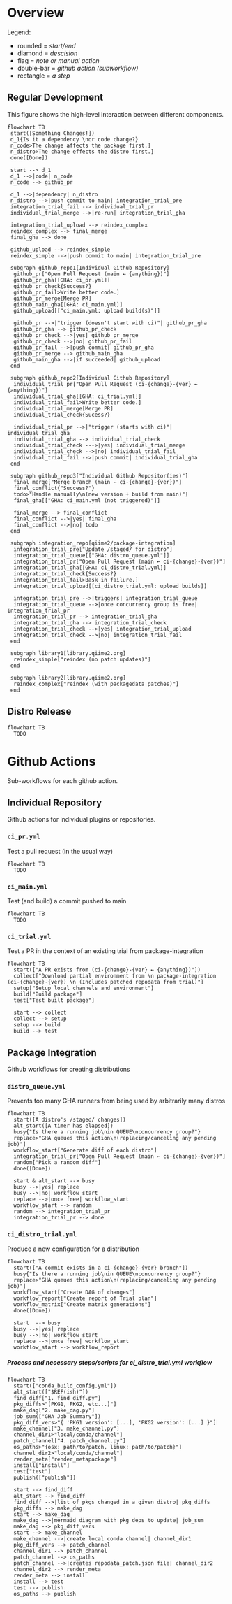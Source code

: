 # Overview

Legend:
 * rounded = *start/end*
 * diamond = *descision*
 * flag = *note or manual action*
 * double-bar = *github action (subworkflow)*
 * rectangle = *a step*

## Regular Development
This figure shows the high-level interaction between different components.

```mermaid
flowchart TB
 start([Something Changes!])
 d_1{Is it a dependency \nor code change?}
 n_code>The change affects the package first.]
 n_distro>The change effects the distro first.]
 done([Done])

 start --> d_1
 d_1 -->|code| n_code
 n_code --> github_pr

 d_1 -->|dependency| n_distro
 n_distro -->|push commit to main| integration_trial_pre
 integration_trial_fail --> individual_trial_pr
 individual_trial_merge -->|re-run| integration_trial_gha

 integration_trial_upload --> reindex_complex
 reindex_complex --> final_merge
 final_gha --> done

 github_upload --> reindex_simple
 reindex_simple -->|push commit to main| integration_trial_pre

 subgraph github_repo1[Individual Github Repository]
  github_pr["Open Pull Request (main ← {anything})"]
  github_pr_gha[[GHA: ci_pr.yml]]
  github_pr_check{Success?}
  github_pr_fail>Write better code.]
  github_pr_merge[Merge PR]
  github_main_gha[[GHA: ci_main.yml]]
  github_upload[["ci_main.yml: upload build(s)"]]

  github_pr -->|"trigger (doesn't start with ci)"| github_pr_gha
  github_pr_gha --> github_pr_check
  github_pr_check -->|yes| github_pr_merge
  github_pr_check -->|no| github_pr_fail
  github_pr_fail -->|push commit| github_pr_gha
  github_pr_merge --> github_main_gha
  github_main_gha -->|if succeeded| github_upload
 end

 subgraph github_repo2[Individual Github Repository]
  individual_trial_pr["Open Pull Request (ci-{change}-{ver} ← {anything})"]
  individual_trial_gha[[GHA: ci_trial.yml]]
  individual_trial_fail>Write better code.]
  individual_trial_merge[Merge PR]
  individual_trial_check{Sucess?}

  individual_trial_pr -->|"trigger (starts with ci)"| individual_trial_gha
  individual_trial_gha --> individual_trial_check
  individual_trial_check --->|yes| individual_trial_merge
  individual_trial_check -->|no| individual_trial_fail
  individual_trial_fail -->|push commit| individual_trial_gha
 end

 subgraph github_repo3["Individual Github Repositor(ies)"]
  final_merge["Merge branch (main ← ci-{change}-{ver})"]
  final_conflict{"Success?"}
  todo>"Handle manually\n(new version + build from main)"]
  final_gha[["GHA: ci_main.yml (not triggered)"]]

  final_merge --> final_conflict
  final_conflict -->|yes| final_gha
  final_conflict -->|no| todo
 end

 subgraph integration_repo[qiime2/package-integration]
  integration_trial_pre["Update /staged/ for distro"]
  integration_trial_queue[["GHA: distro_queue.yml"]]
  integration_trial_pr["Open Pull Request (main ← ci-{change}-{ver})"]
  integration_trial_gha[[GHA: ci_distro_trial.yml]]
  integration_trial_check{Success?}
  integration_trial_fail>Bask in failure.]
  integration_trial_upload[[ci_distro_trial.yml: upload builds]]

  integration_trial_pre -->|triggers| integration_trial_queue
  integration_trial_queue -->|once concurrency group is free| integration_trial_pr
  integration_trial_pr --> integration_trial_gha
  integration_trial_gha --> integration_trial_check
  integration_trial_check -->|yes| integration_trial_upload
  integration_trial_check -->|no| integration_trial_fail
 end

 subgraph library1[library.qiime2.org]
  reindex_simple["reindex (no patch updates)"]
 end

 subgraph library2[library.qiime2.org]
  reindex_complex["reindex (with packagedata patches)"]
 end
```

## Distro Release

```mermaid
flowchart TB
  TODO
```

# Github Actions
Sub-workflows for each github action.

## Individual Repository
Github actions for individual plugins or repositories.

### `ci_pr.yml`
Test a pull request (in the usual way)
```mermaid
flowchart TB
  TODO
```


### `ci_main.yml`
Test (and build) a commit pushed to main
```mermaid
flowchart TB
  TODO
```


### `ci_trial.yml`
Test a PR in the context of an existing trial from package-integration
```mermaid
flowchart TB
  start(["A PR exists from (ci-{change}-{ver} ← {anything})"])
  collect["Download partial environment from \n package-integration (ci-{change}-{ver}) \n (Includes patched repodata from trial)"]
  setup["Setup local channels and environment"]
  build["Build package"]
  test["Test built package"]

  start --> collect
  collect --> setup
  setup --> build
  build --> test
```

## Package Integration
Github workflows for creating distributions

### `distro_queue.yml`
Prevents too many GHA runners from being used by arbitrarily many distros
```mermaid
flowchart TB
  start([A distro's /staged/ changes])
  alt_start([A timer has elapsed])
  busy{"Is there a running job\nin QUEUE\nconcurrency group?"}
  replace>"GHA queues this action\n(replacing/canceling any pending job)"]
  workflow_start["Generate diff of each distro"]
  integration_trial_pr["Open Pull Request (main ← ci-{change}-{ver})"]
  random["Pick a random diff"]
  done([Done])

  start & alt_start --> busy
  busy -->|yes| replace
  busy -->|no| workflow_start
  replace -->|once free| workflow_start
  workflow_start --> random
  random --> integration_trial_pr
  integration_trial_pr --> done
```

### `ci_distro_trial.yml`
Produce a new configuration for a distribution
```mermaid
flowchart TB
  start(["A commit exists in a ci-{change}-{ver} branch"])
  busy{"Is there a running job\nin QUEUE\nconcurrency group?"}
  replace>"GHA queues this action\n(replacing/canceling any pending job)"]
  workflow_start["Create DAG of changes"]
  workflow_report["Create report of Trial plan"]
  workflow_matrix["Create matrix generations"]
  done([Done])

  start  --> busy
  busy -->|yes| replace
  busy -->|no| workflow_start
  replace -->|once free| workflow_start
  workflow_start --> workflow_report
```

##### Process and necessary steps/scripts for ci_distro_trial.yml workflow
```mermaid
flowchart TB
  start(["conda_build_config.yml"])
  alt_start(["$REF(ish)"])
  find_diff["1. find_diff.py"]
  pkg_diffs>"[PKG1, PKG2, etc...]"]
  make_dag["2. make_dag.py"]
  job_sum(["GHA Job Summary"])
  pkg_diff_vers>"{ 'PKG1 version': [...], 'PKG2 version': [...] }"]
  make_channel["3. make_channel.py"]
  channel_dir1>"local/conda/channel"]
  patch_channel["4. patch_channel.py"]
  os_paths>"{osx: path/to/patch, linux: path/to/patch}"]
  channel_dir2>"local/conda/channel"]
  render_meta["render_metapackage"]
  install["install"]
  test["test"]
  publish(["publish"])

  start --> find_diff
  alt_start --> find_diff
  find_diff -->|list of pkgs changed in a given distro| pkg_diffs
  pkg_diffs --> make_dag
  start --> make_dag
  make_dag -->|mermaid diagram with pkg deps to update| job_sum
  make_dag --> pkg_diff_vers
  start --> make_channel
  make_channel -->|create local conda channel| channel_dir1
  pkg_diff_vers --> patch_channel
  channel_dir1 --> patch_channel
  patch_channel --> os_paths
  patch_channel -->|creates repodata_patch.json file| channel_dir2
  channel_dir2 --> render_meta
  render_meta --> install
  install --> test
  test --> publish
  os_paths --> publish
```
